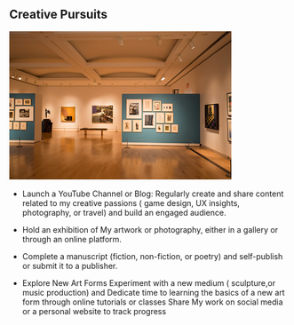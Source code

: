 ##  Creative Pursuits

![Evan Delshaw's = Art forms and Gallery](Evan_Delshaw's.jpg)

- Launch a YouTube Channel or Blog: Regularly create and share content related to my creative passions ( game design, UX insights, photography, or travel) and build an engaged audience.

- Hold an exhibition of My artwork or photography, either in a gallery or through an online platform.

-  Complete a manuscript (fiction, non-fiction, or poetry) and self-publish or submit it to a publisher.

- Explore New Art Forms Experiment with a new medium ( sculpture,or music production) and Dedicate time to learning the basics of a new art form through online tutorials or classes Share My work on social media or a personal website to track progress


